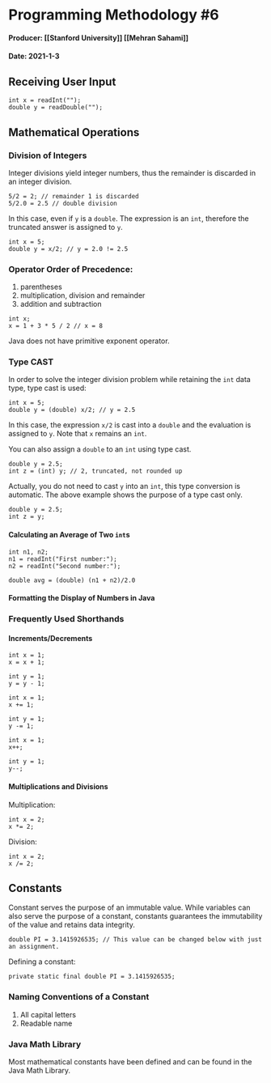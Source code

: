 # Programming Methodology #6
#### Producer: [[Stanford University]] [[Mehran Sahami]]
#### Date: 2021-1-3
## Receiving User Input
```
int x = readInt("");
double y = readDouble("");
```

## Mathematical Operations
### Division of Integers
Integer divisions yield integer numbers, thus the remainder is discarded in an integer division.
```
5/2 = 2; // remainder 1 is discarded
5/2.0 = 2.5 // double division
```

In this case, even if `y` is a `double`. The expression is an `int`, therefore the truncated answer is assigned to `y`.
```
int x = 5;
double y = x/2; // y = 2.0 != 2.5
```

### Operator Order of Precedence:
1. parentheses
2. multiplication, division and remainder
3. addition and subtraction

```
int x;
x = 1 + 3 * 5 / 2 // x = 8
```

Java does not have primitive exponent operator.

### Type CAST
In order to solve the integer division problem while retaining the `int` data type, type cast is used:
```
int x = 5;
double y = (double) x/2; // y = 2.5
```

In this case, the expression `x/2` is cast into a `double` and the evaluation is assigned to `y`. Note that `x` remains an `int`.

You can also assign a `double` to an `int` using type cast.
```
double y = 2.5;
int z = (int) y; // 2, truncated, not rounded up
```

Actually, you do not need to cast `y` into an `int`, this type conversion is automatic. The above example shows the purpose of a type cast only.
```
double y = 2.5;
int z = y;
```

#### Calculating an Average of Two `int`s
```
int n1, n2;
n1 = readInt("First number:");
n2 = readInt("Second number:");

double avg = (double) (n1 + n2)/2.0
```

#### Formatting the Display of Numbers in Java

### Frequently Used Shorthands
#### Increments/Decrements
```
int x = 1;
x = x + 1;

int y = 1;
y = y - 1;
```

```
int x = 1;
x += 1;

int y = 1;
y -= 1;
```

```
int x = 1;
x++;

int y = 1;
y--;
```

#### Multiplications and Divisions
Multiplication:
```
int x = 2;
x *= 2;
```

Division:
```
int x = 2;
x /= 2;
```

## Constants
Constant serves the purpose of an immutable value. While variables can also serve the purpose of a constant, constants guarantees the immutability of the value and retains data integrity.

```
double PI = 3.1415926535; // This value can be changed below with just an assignment.
```

Defining a constant:
```
private static final double PI = 3.1415926535;
```

### Naming Conventions of a Constant
1. All capital letters
2. Readable name

### Java Math Library
Most mathematical constants have been defined and can be found in the Java Math Library.